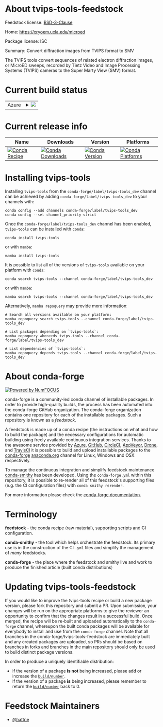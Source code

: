 About tvips-tools-feedstock
===========================

Feedstock license: [BSD-3-Clause](https://github.com/conda-forge/tvips-tools-feedstock/blob/main/LICENSE.txt)

Home: https://cryoem.ucla.edu/microed

Package license: ISC

Summary: Convert diffraction images from TVIPS format to SMV

The TVIPS tools convert sequences of related electron diffraction
images, or MicroED sweeps, recorded by Tietz Video and Image
Processing Systems (TVIPS) cameras to the Super Marty View (SMV)
format.


Current build status
====================


<table>
    
  <tr>
    <td>Azure</td>
    <td>
      <details>
        <summary>
          <a href="https://dev.azure.com/conda-forge/feedstock-builds/_build/latest?definitionId=15904&branchName=main">
            <img src="https://dev.azure.com/conda-forge/feedstock-builds/_apis/build/status/tvips-tools-feedstock?branchName=main">
          </a>
        </summary>
        <table>
          <thead><tr><th>Variant</th><th>Status</th></tr></thead>
          <tbody><tr>
              <td>linux_64</td>
              <td>
                <a href="https://dev.azure.com/conda-forge/feedstock-builds/_build/latest?definitionId=15904&branchName=main">
                  <img src="https://dev.azure.com/conda-forge/feedstock-builds/_apis/build/status/tvips-tools-feedstock?branchName=main&jobName=linux&configuration=linux%20linux_64_" alt="variant">
                </a>
              </td>
            </tr><tr>
              <td>osx_64</td>
              <td>
                <a href="https://dev.azure.com/conda-forge/feedstock-builds/_build/latest?definitionId=15904&branchName=main">
                  <img src="https://dev.azure.com/conda-forge/feedstock-builds/_apis/build/status/tvips-tools-feedstock?branchName=main&jobName=osx&configuration=osx%20osx_64_" alt="variant">
                </a>
              </td>
            </tr><tr>
              <td>osx_arm64</td>
              <td>
                <a href="https://dev.azure.com/conda-forge/feedstock-builds/_build/latest?definitionId=15904&branchName=main">
                  <img src="https://dev.azure.com/conda-forge/feedstock-builds/_apis/build/status/tvips-tools-feedstock?branchName=main&jobName=osx&configuration=osx%20osx_arm64_" alt="variant">
                </a>
              </td>
            </tr><tr>
              <td>win_64</td>
              <td>
                <a href="https://dev.azure.com/conda-forge/feedstock-builds/_build/latest?definitionId=15904&branchName=main">
                  <img src="https://dev.azure.com/conda-forge/feedstock-builds/_apis/build/status/tvips-tools-feedstock?branchName=main&jobName=win&configuration=win%20win_64_" alt="variant">
                </a>
              </td>
            </tr>
          </tbody>
        </table>
      </details>
    </td>
  </tr>
</table>

Current release info
====================

| Name | Downloads | Version | Platforms |
| --- | --- | --- | --- |
| [![Conda Recipe](https://img.shields.io/badge/recipe-tvips--tools-green.svg)](https://anaconda.org/conda-forge/tvips-tools) | [![Conda Downloads](https://img.shields.io/conda/dn/conda-forge/tvips-tools.svg)](https://anaconda.org/conda-forge/tvips-tools) | [![Conda Version](https://img.shields.io/conda/vn/conda-forge/tvips-tools.svg)](https://anaconda.org/conda-forge/tvips-tools) | [![Conda Platforms](https://img.shields.io/conda/pn/conda-forge/tvips-tools.svg)](https://anaconda.org/conda-forge/tvips-tools) |

Installing tvips-tools
======================

Installing `tvips-tools` from the `conda-forge/label/tvips-tools_dev` channel can be achieved by adding `conda-forge/label/tvips-tools_dev` to your channels with:

```
conda config --add channels conda-forge/label/tvips-tools_dev
conda config --set channel_priority strict
```

Once the `conda-forge/label/tvips-tools_dev` channel has been enabled, `tvips-tools` can be installed with `conda`:

```
conda install tvips-tools
```

or with `mamba`:

```
mamba install tvips-tools
```

It is possible to list all of the versions of `tvips-tools` available on your platform with `conda`:

```
conda search tvips-tools --channel conda-forge/label/tvips-tools_dev
```

or with `mamba`:

```
mamba search tvips-tools --channel conda-forge/label/tvips-tools_dev
```

Alternatively, `mamba repoquery` may provide more information:

```
# Search all versions available on your platform:
mamba repoquery search tvips-tools --channel conda-forge/label/tvips-tools_dev

# List packages depending on `tvips-tools`:
mamba repoquery whoneeds tvips-tools --channel conda-forge/label/tvips-tools_dev

# List dependencies of `tvips-tools`:
mamba repoquery depends tvips-tools --channel conda-forge/label/tvips-tools_dev
```


About conda-forge
=================

[![Powered by
NumFOCUS](https://img.shields.io/badge/powered%20by-NumFOCUS-orange.svg?style=flat&colorA=E1523D&colorB=007D8A)](https://numfocus.org)

conda-forge is a community-led conda channel of installable packages.
In order to provide high-quality builds, the process has been automated into the
conda-forge GitHub organization. The conda-forge organization contains one repository
for each of the installable packages. Such a repository is known as a *feedstock*.

A feedstock is made up of a conda recipe (the instructions on what and how to build
the package) and the necessary configurations for automatic building using freely
available continuous integration services. Thanks to the awesome service provided by
[Azure](https://azure.microsoft.com/en-us/services/devops/), [GitHub](https://github.com/),
[CircleCI](https://circleci.com/), [AppVeyor](https://www.appveyor.com/),
[Drone](https://cloud.drone.io/welcome), and [TravisCI](https://travis-ci.com/)
it is possible to build and upload installable packages to the
[conda-forge](https://anaconda.org/conda-forge) [anaconda.org](https://anaconda.org/)
channel for Linux, Windows and OSX respectively.

To manage the continuous integration and simplify feedstock maintenance
[conda-smithy](https://github.com/conda-forge/conda-smithy) has been developed.
Using the ``conda-forge.yml`` within this repository, it is possible to re-render all of
this feedstock's supporting files (e.g. the CI configuration files) with ``conda smithy rerender``.

For more information please check the [conda-forge documentation](https://conda-forge.org/docs/).

Terminology
===========

**feedstock** - the conda recipe (raw material), supporting scripts and CI configuration.

**conda-smithy** - the tool which helps orchestrate the feedstock.
                   Its primary use is in the construction of the CI ``.yml`` files
                   and simplify the management of *many* feedstocks.

**conda-forge** - the place where the feedstock and smithy live and work to
                  produce the finished article (built conda distributions)


Updating tvips-tools-feedstock
==============================

If you would like to improve the tvips-tools recipe or build a new
package version, please fork this repository and submit a PR. Upon submission,
your changes will be run on the appropriate platforms to give the reviewer an
opportunity to confirm that the changes result in a successful build. Once
merged, the recipe will be re-built and uploaded automatically to the
`conda-forge` channel, whereupon the built conda packages will be available for
everybody to install and use from the `conda-forge` channel.
Note that all branches in the conda-forge/tvips-tools-feedstock are
immediately built and any created packages are uploaded, so PRs should be based
on branches in forks and branches in the main repository should only be used to
build distinct package versions.

In order to produce a uniquely identifiable distribution:
 * If the version of a package **is not** being increased, please add or increase
   the [``build/number``](https://docs.conda.io/projects/conda-build/en/latest/resources/define-metadata.html#build-number-and-string).
 * If the version of a package **is** being increased, please remember to return
   the [``build/number``](https://docs.conda.io/projects/conda-build/en/latest/resources/define-metadata.html#build-number-and-string)
   back to 0.

Feedstock Maintainers
=====================

* [@hattne](https://github.com/hattne/)

